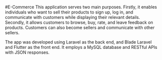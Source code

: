 #E-Commerce
This application serves two main purposes. Firstly, it enables individuals who want to sell their products to sign up, log in, and communicate with customers while displaying their relevant details. Secondly, it allows customers to browse, buy, rate, and leave feedback on products. Customers can also become sellers and communicate with other sellers.

The app was developed using Laravel as the back end, and Blade Laravel and Flutter as the front end. It employs a MySQL database and RESTful APIs with JSON responses.

